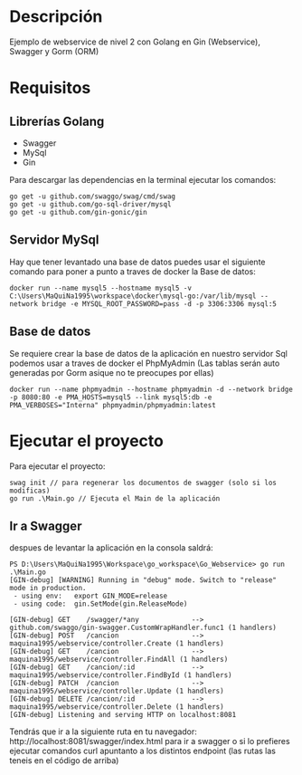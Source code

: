 # Descripción
Ejemplo de webservice de nivel 2 con Golang en Gin (Webservice), Swagger y Gorm (ORM)

# Requisitos

## Librerías Golang

* Swagger
* MySql
* Gin

Para descargar las dependencias en la terminal ejecutar los comandos: 
```
go get -u github.com/swaggo/swag/cmd/swag
go get -u github.com/go-sql-driver/mysql
go get -u github.com/gin-gonic/gin
```
## Servidor MySql
Hay que tener levantado una base de datos puedes usar el siguiente comando para poner a punto a traves de docker la Base de datos:
```
docker run --name mysql5 --hostname mysql5 -v C:\Users\MaQuiNa1995\workspace\docker\mysql-go:/var/lib/mysql --network bridge -e MYSQL_ROOT_PASSWORD=pass -d -p 3306:3306 mysql:5
```

## Base de datos 
Se requiere crear la base de datos de la aplicación en nuestro servidor Sql podemos usar a traves de docker el PhpMyAdmin (Las tablas serán auto generadas por Gorm asique no te preocupes por ellas)
```
docker run --name phpmyadmin --hostname phpmyadmin -d --network bridge -p 8080:80 -e PMA_HOSTS=mysql5 --link mysql5:db -e PMA_VERBOSES="Interna" phpmyadmin/phpmyadmin:latest
```

# Ejecutar el proyecto
Para ejecutar el proyecto:

```
swag init // para regenerar los documentos de swagger (solo si los modificas)
go run .\Main.go // Ejecuta el Main de la aplicación
```

## Ir a Swagger
despues de levantar la aplicación en la consola saldrá:
```
PS D:\Users\MaQuiNa1995\Workspace\go_workspace\Go_Webservice> go run .\Main.go
[GIN-debug] [WARNING] Running in "debug" mode. Switch to "release" mode in production.
 - using env:   export GIN_MODE=release
 - using code:  gin.SetMode(gin.ReleaseMode)

[GIN-debug] GET    /swagger/*any             --> github.com/swaggo/gin-swagger.CustomWrapHandler.func1 (1 handlers)
[GIN-debug] POST   /cancion                  --> maquina1995/webservice/controller.Create (1 handlers)
[GIN-debug] GET    /cancion                  --> maquina1995/webservice/controller.FindAll (1 handlers)
[GIN-debug] GET    /cancion/:id              --> maquina1995/webservice/controller.FindById (1 handlers)
[GIN-debug] PATCH  /cancion                  --> maquina1995/webservice/controller.Update (1 handlers)
[GIN-debug] DELETE /cancion/:id              --> maquina1995/webservice/controller.Delete (1 handlers)
[GIN-debug] Listening and serving HTTP on localhost:8081
```
Tendrás que ir a la siguiente ruta en tu navegador: http://localhost:8081/swagger/index.html para ir a swagger
o si lo prefieres ejecutar comandos curl apuntanto a los distintos endpoint (las rutas las teneis en el código de arriba)
